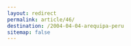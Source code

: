 ```yaml
---
layout: redirect
permalink: article/46/
destination: /2004-04-04-arequipa-peru
sitemap: false
---
```

